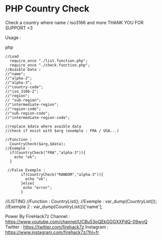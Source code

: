 # PHP Country Check
Check a country  where name / iso3166 and more
THANK YOU FOR SUPPORT <3

Usage :

php 

    //Load
      require_once "./list.function.php";
      require_once "./check.function.php";
    //Avaible Data : 
    //"name";
    //"alpha-2";
    //"alpha-3";
    //"country-code";
    //"iso_3166-2";
    //"region";
    // "sub-region";
    //"intermediate-region";
    //"region-code";
    //"sub-region-code";
    //"intermediate-region-code";     
    
    //replace $data where avaible data
    //check if exist with $arg (exemple : FRA / USA...)
    
    //Function :
      CountryCheck($arg,$data);
    //Exemple : 
      if(CountryCheck("FRA","alpha-3")){
        echo "ok";
      }
      
     //False Exemple : 
           if(CountryCheck("RANDOM","alpha-3")){
             echo "ok";
           }else{
            echo "error";
           }
  //LISTING
    //Function : CountryList();
    //Exemple : var_dump(CountryList());
    //Exemple 2 : var_dump(CountryList())['name'];
    
    




Power By FireHack7z
Channel   : https://www.youtube.com/channel/UCBu53oQEkGGGXXPdQ-09wyQ
Twitter   : https://twitter.com/firehack7z
Instagram : https://www.instagram.com/firehack7z/?hl=fr
